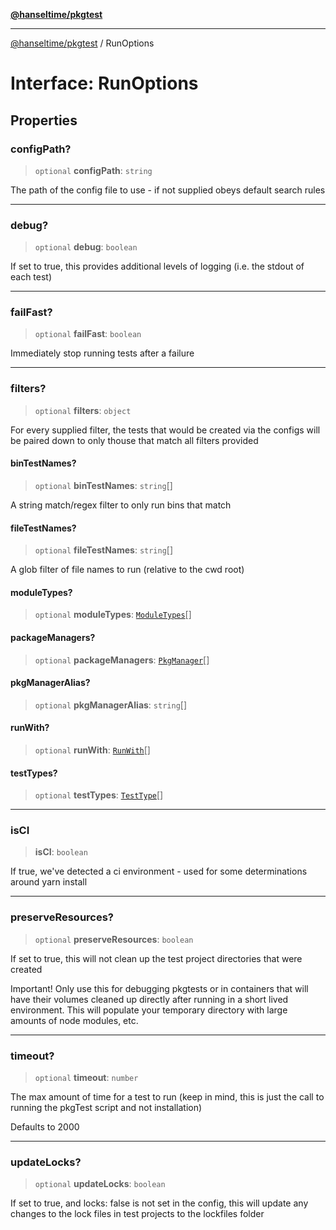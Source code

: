 [**@hanseltime/pkgtest**](../README.md)

***

[@hanseltime/pkgtest](../README.md) / RunOptions

# Interface: RunOptions

## Properties

### configPath?

> `optional` **configPath**: `string`

The path of the config file to use - if not supplied obeys default search rules

***

### debug?

> `optional` **debug**: `boolean`

If set to true, this provides additional levels of logging (i.e. the stdout of each test)

***

### failFast?

> `optional` **failFast**: `boolean`

Immediately stop running tests after a failure

***

### filters?

> `optional` **filters**: `object`

For every supplied filter, the tests that would be created via the configs will be paired down to only thouse
that match all filters provided

#### binTestNames?

> `optional` **binTestNames**: `string`[]

A string match/regex filter to only run bins that match

#### fileTestNames?

> `optional` **fileTestNames**: `string`[]

A glob filter of file names to run (relative to the cwd root)

#### moduleTypes?

> `optional` **moduleTypes**: [`ModuleTypes`](../enumerations/ModuleTypes.md)[]

#### packageManagers?

> `optional` **packageManagers**: [`PkgManager`](../enumerations/PkgManager.md)[]

#### pkgManagerAlias?

> `optional` **pkgManagerAlias**: `string`[]

#### runWith?

> `optional` **runWith**: [`RunWith`](../enumerations/RunWith.md)[]

#### testTypes?

> `optional` **testTypes**: [`TestType`](../enumerations/TestType.md)[]

***

### isCI

> **isCI**: `boolean`

If true, we've detected a ci environment - used for some determinations around yarn install

***

### preserveResources?

> `optional` **preserveResources**: `boolean`

If set to true, this will not clean up the test project directories that were created

Important! Only use this for debugging pkgtests or in containers that will have their volumes cleaned up
directly after running in a short lived environment.  This will populate your temporary directory with
large amounts of node modules, etc.

***

### timeout?

> `optional` **timeout**: `number`

The max amount of time for a test to run (keep in mind, this is just the call to running the pkgTest script
and not installation)

Defaults to 2000

***

### updateLocks?

> `optional` **updateLocks**: `boolean`

If set to true, and locks: false is not set in the config, this will update any changes to the lock files in test
projects to the lockfiles folder
